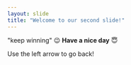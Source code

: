 ```yaml
---
layout: slide
title: "Welcome to our second slide!"
---
```

"keep winning" 😉
**Have a nice day** 😇

Use the left arrow to go back!
